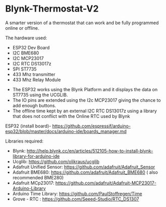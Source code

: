 # Blynk-Thermostat-V2
A smarter version of a thermostat that can work and be fully programmed online or offline.

The hardware used:
- ESP32 Dev Board
- I2C BME680
- I2C MCP23017
- I2C RTC DS13017z
- SPI ST7735
- 433 Mhz transmitter 
- 433 Mhz Relay Module

+ The ESP32 works using the Blynk Platform and it displays the data on ST7735 using the UCGLIB. 
+ The IO pins are extended using the I2c MCP23017 giving the chance to add enough buttons. 
+ The offline time kept by an external I2C RTC DS13017z using a library that does not conflict with the Online RTC used by Blynk

ESP32 (install board)- https://github.com/espressif/arduino-esp32/blob/master/docs/arduino-ide/boards_manager.md

Libraries required:
- Blynk: http://help.blynk.cc/en/articles/512105-how-to-install-blynk-library-for-arduino-ide
- Ucglib: https://github.com/olikraus/ucglib
- Adafruit Unified Sensor: https://github.com/adafruit/Adafruit_Sensor
- Adafruit BME680: https://github.com/adafruit/Adafruit_BME680 ( also recommended BME280) 
- Adafruit MCp23017: https://github.com/adafruit/Adafruit-MCP23017-Arduino-Library
- Arduino Time Library: https://github.com/PaulStoffregen/Time
- Grove - RTC : https://github.com/Seeed-Studio/RTC_DS1307
